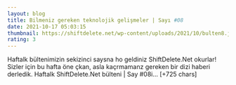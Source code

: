 ```yaml
--- 
layout: blog
title: Bilmeniz gereken teknolojik gelişmeler | Sayı #08
date: 2021-10-17 05:03:15
thumbnail: https://shiftdelete.net/wp-content/uploads/2021/10/bulten8.jpg
rating: 3
---
```

Haftalk bültenimizin sekizinci saysna ho geldiniz ShiftDelete.Net okurlar! Sizler için bu hafta öne çkan, asla kaçrmamanz gereken bir dizi haberi derledik.
Haftalk ShiftDelete.Net bülteni | Say #08i… [+725 chars]